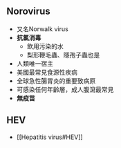 ## Norovirus
- 又名Norwalk virus
- **抗氯消毒**
	- 飲用污染的水
	- 梨形鞭毛蟲、隱孢子蟲也是
- 人類唯一宿主
- 美國最常見食源性疾病
- 全球急性腸胃炎的重要致病原
- 可感染任何年齡層，成人腹瀉最常見
- **無疫苗**
## HEV
- [[Hepatitis virus#HEV]]
